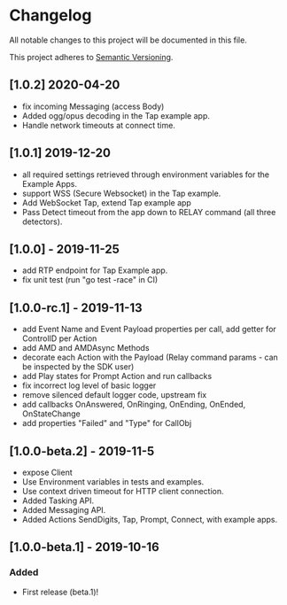 # Changelog
All notable changes to this project will be documented in this file.

This project adheres to [Semantic Versioning](https://semver.org/spec/v2.0.0.html).

## [1.0.2] 2020-04-20
 - fix incoming Messaging (access Body)
 - Added ogg/opus decoding in the Tap example app.
 - Handle network timeouts at connect time.

## [1.0.1] 2019-12-20
 - all required settings retrieved through environment variables for the Example Apps.
 - support WSS (Secure Websocket) in the Tap example.
 - Add WebSocket Tap, extend Tap example app
 - Pass Detect timeout from the app down to RELAY command (all three detectors).

## [1.0.0] - 2019-11-25
- add RTP endpoint for Tap Example app. 
- fix unit test (run "go test -race" in CI)

## [1.0.0-rc.1] - 2019-11-13
- add Event Name and Event Payload properties per call, add getter for ControlID per Action
- add AMD and AMDAsync Methods
- decorate each Action with the Payload (Relay command params - can be inspected by the SDK user)
- add Play states for Prompt Action and run callbacks
- fix incorrect log level of basic logger
- remove silenced default logger code, upstream fix
- add callbacks OnAnswered, OnRinging, OnEnding, OnEnded, OnStateChange
- add properties "Failed" and "Type" for CallObj 

## [1.0.0-beta.2] - 2019-11-5
- expose Client 
- Use Environment variables in tests and examples.
- Use context driven timeout for HTTP client connection.
- Added Tasking API.
- Added Messaging API.
- Added Actions SendDigits, Tap, Prompt, Connect, with example apps.

## [1.0.0-beta.1] - 2019-10-16
### Added
- First release (beta.1)!

<!---
### Added
### Changed
### Removed
### Fixed
### Security
-->
